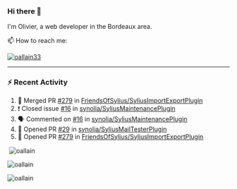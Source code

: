### Hi there 👋

I'm Olivier, a web developer in the Bordeaux area.

📫 How to reach me:

<p> <a href="https://twitter.com/oallain33" target="blank"><img src="https://img.shields.io/twitter/follow/oallain33?logo=twitter&style=for-the-badge" alt="oallain33" /></a> </p>

---

### :zap: Recent Activity

<!--START_SECTION:activity-->
1. 🎉 Merged PR [#279](https://github.com/FriendsOfSylius/SyliusImportExportPlugin/pull/279) in [FriendsOfSylius/SyliusImportExportPlugin](https://github.com/FriendsOfSylius/SyliusImportExportPlugin)
2. ❗️ Closed issue [#16](https://github.com/synolia/SyliusMaintenancePlugin/issues/16) in [synolia/SyliusMaintenancePlugin](https://github.com/synolia/SyliusMaintenancePlugin)
3. 🗣 Commented on [#16](https://github.com/synolia/SyliusMaintenancePlugin/issues/16) in [synolia/SyliusMaintenancePlugin](https://github.com/synolia/SyliusMaintenancePlugin)
4. 💪 Opened PR [#29](https://github.com/synolia/SyliusMailTesterPlugin/pull/29) in [synolia/SyliusMailTesterPlugin](https://github.com/synolia/SyliusMailTesterPlugin)
5. 💪 Opened PR [#279](https://github.com/FriendsOfSylius/SyliusImportExportPlugin/pull/279) in [FriendsOfSylius/SyliusImportExportPlugin](https://github.com/FriendsOfSylius/SyliusImportExportPlugin)
<!--END_SECTION:activity-->

<p>&nbsp;<img align="center" src="https://github-readme-stats.vercel.app/api?username=oallain&show_icons=true&locale=en" alt="oallain" /></p>

<p><img align="center" src="https://github-readme-streak-stats.herokuapp.com/?user=oallain&" alt="oallain" /></p>

<p><img src="https://github-readme-stats.vercel.app/api/top-langs?username=oallain&show_icons=true&locale=en&layout=compact" alt="oallain" /></p>
